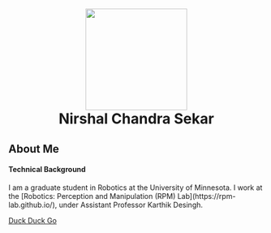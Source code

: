 <h1 align="center"> <img src="https://github.com/NirshalNiru/NirshalNiru/blob/086c421536d1b0e77569560e921c72eeac3533d3/hi.png" width = "200px">
<br>
Nirshal Chandra Sekar
</h1>

<h2> 
About Me
</h2>

<h4> 
Technical Background
</h4>
I am a graduate student in Robotics at the University of Minnesota. I work at the [Robotics: Perception and Manipulation (RPM) Lab](https://rpm-lab.github.io/), under Assistant Professor Karthik Desingh.

[Duck Duck Go](https://duckduckgo.com "The best search engine for privacy")


